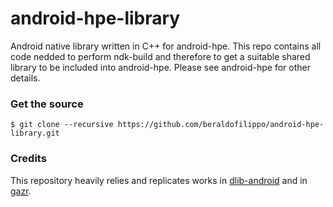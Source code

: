 # android-hpe-library
Android native library written in C++ for android-hpe. This repo contains all code nedded to perform ndk-build and therefore to get a suitable shared library to be included into android-hpe.
Please see android-hpe for other details.
### Get the source
    $ git clone --recursive https://github.com/beraldofilippo/android-hpe-library.git

### Credits
This repository heavily relies and replicates works in [dlib-android](https://github.com/tzutalin/dlib-android) and in [gazr](https://github.com/severin-lemaignan/gazr).
